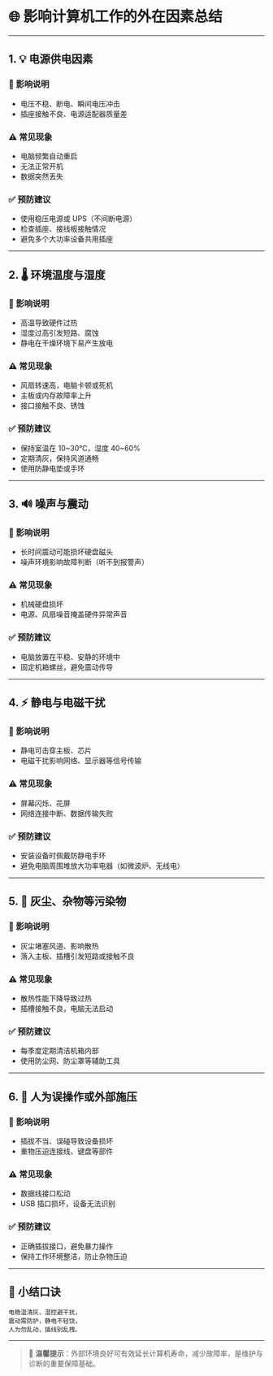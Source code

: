 # 🌐 影响计算机工作的外在因素总结

---

## 1. 💡 电源供电因素

### 📌 影响说明
- 电压不稳、断电、瞬间电压冲击
- 插座接触不良、电源适配器质量差

### ⚠ 常见现象
- 电脑频繁自动重启
- 无法正常开机
- 数据突然丢失

### ✅ 预防建议
- 使用稳压电源或 UPS（不间断电源）
- 检查插座、接线板接触情况
- 避免多个大功率设备共用插座

---

## 2. 🌡 环境温度与湿度

### 📌 影响说明
- 高温导致硬件过热
- 湿度过高引发短路、腐蚀
- 静电在干燥环境下易产生放电

### ⚠ 常见现象
- 风扇转速高，电脑卡顿或死机
- 主板或内存故障率上升
- 接口接触不良、锈蚀

### ✅ 预防建议
- 保持室温在 10~30℃，湿度 40~60%
- 定期清灰，保持风道通畅
- 使用防静电垫或手环

---

## 3. 🔊 噪声与震动

### 📌 影响说明
- 长时间震动可能损坏硬盘磁头
- 噪声环境影响故障判断（听不到报警声）

### ⚠ 常见现象
- 机械硬盘损坏
- 电源、风扇噪音掩盖硬件异常声音

### ✅ 预防建议
- 电脑放置在平稳、安静的环境中
- 固定机箱螺丝，避免震动传导

---

## 4. ⚡ 静电与电磁干扰

### 📌 影响说明
- 静电可击穿主板、芯片
- 电磁干扰影响网络、显示器等信号传输

### ⚠ 常见现象
- 屏幕闪烁、花屏
- 网络连接中断、数据传输失败

### ✅ 预防建议
- 安装设备时佩戴防静电手环
- 避免电脑周围堆放大功率电器（如微波炉、无线电）

---

## 5. 🦠 灰尘、杂物等污染物

### 📌 影响说明
- 灰尘堵塞风道、影响散热
- 落入主板、插槽引发短路或接触不良

### ⚠ 常见现象
- 散热性能下降导致过热
- 插槽接触不良，电脑无法启动

### ✅ 预防建议
- 每季度定期清洁机箱内部
- 使用防尘网、防尘罩等辅助工具

---

## 6. 🔌 人为误操作或外部施压

### 📌 影响说明
- 插拔不当、误碰导致设备损坏
- 重物压迫连接线、键盘等部件

### ⚠ 常见现象
- 数据线接口松动
- USB 插口损坏，设备无法识别

### ✅ 预防建议
- 正确插拔接口，避免暴力操作
- 保持工作环境整洁，防止杂物压迫

---

## 🧠 小结口诀

```
电稳温清灰，湿控避干扰，
震动需防护，静电不轻饶，
人为勿乱动，插线别乱拽。
```

---

> 📌 **温馨提示**：外部环境良好可有效延长计算机寿命，减少故障率，是维护与诊断的重要保障基础。
